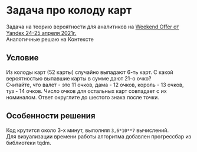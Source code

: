 # Задача про колоду карт  
Задача на теорию вероятности для аналитиков на [Weekend Offer от Yandex 24-25 апреля 2021г.](https://yandex.ru/promo/events/weekend-offer)  
Аналогичные решаю на Контексте
## Условие  
Из колоды карт (52 карты) случайно выпадают 6-ть карт. С какой вероятностью выпавшие карты в сумме дают 21-о очко?  
Считайте, что валет - это 11 очков, дама - 12 очков, король - 13 очков, туз - 14 очков. Число очков для остальных карт совпадает с их номиналом.
Ответ округлите до шестого знака после точки.
## Особенности решения  
Код крутится около 3-х минут, выполняя ```3,6*10**7``` вычислений.  
Для визуализации времени работы алгоритма добавлен прогрессбар из библиотеки tqdm.
